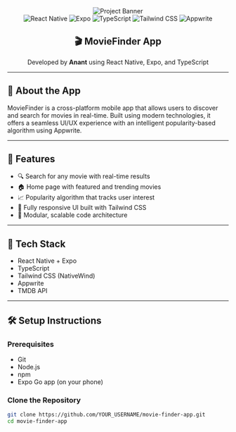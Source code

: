 <div align="center">
  <img src="https://github.com/user-attachments/assets/0cb17079-9b42-4a6f-9023-d82642fff73b" alt="Project Banner" />

  <div>
    <img src="https://img.shields.io/badge/-React_Native-black?style=for-the-badge&logoColor=white&logo=react&color=61DAFB" alt="React Native" />
    <img src="https://img.shields.io/badge/-Expo-black?style=for-the-badge&logoColor=white&logo=expo&color=000020" alt="Expo" />
    <img src="https://img.shields.io/badge/-TypeScript-black?style=for-the-badge&logoColor=white&logo=typescript&color=3178C6" alt="TypeScript" />
    <img src="https://img.shields.io/badge/-Tailwind_CSS-black?style=for-the-badge&logoColor=white&logo=tailwindcss&color=06B6D4" alt="Tailwind CSS" />
    <img src="https://img.shields.io/badge/-Appwrite-black?style=for-the-badge&logoColor=white&logo=appwrite&color=F02E65" alt="Appwrite" />
  </div>

  <h2 align="center">🎬 MovieFinder App</h2>
  <p align="center">Developed by <b>Anant</b> using React Native, Expo, and TypeScript</p>
</div>

---

## 📱 About the App

MovieFinder is a cross-platform mobile app that allows users to discover and search for movies in real-time. Built using modern technologies, it offers a seamless UI/UX experience with an intelligent popularity-based algorithm using Appwrite.

---

## 🚀 Features

- 🔍 Search for any movie with real-time results
- 🏠 Home page with featured and trending movies
- 📈 Popularity algorithm that tracks user interest
- 📱 Fully responsive UI built with Tailwind CSS
- 🧩 Modular, scalable code architecture

---

## 🧰 Tech Stack

- React Native + Expo
- TypeScript
- Tailwind CSS (NativeWind)
- Appwrite
- TMDB API

---

## 🛠️ Setup Instructions

### Prerequisites
- Git
- Node.js
- npm
- Expo Go app (on your phone)

### Clone the Repository

```bash
git clone https://github.com/YOUR_USERNAME/movie-finder-app.git
cd movie-finder-app
